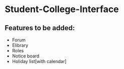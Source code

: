 # Student-College-Interface

## Features to be added:

- Forum
- Elibrary
- Roles
- Notice board
- Holiday list[with calendar]
